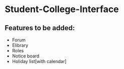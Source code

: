 # Student-College-Interface

## Features to be added:

- Forum
- Elibrary
- Roles
- Notice board
- Holiday list[with calendar]
